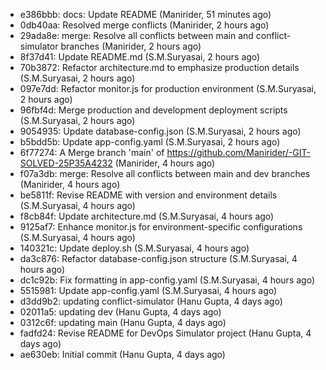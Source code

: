 - e386bbb: docs: Update README (Manirider, 51 minutes ago)
- 0db40aa: Resolved merge conflicts (Manirider, 2 hours ago)
- 29ada8e: merge: Resolve all conflicts between main and conflict-simulator branches (Manirider, 2 hours ago)
- 8f37d41: Update README.md (S.M.Suryasai, 2 hours ago)
- 70b3872: Refactor architecture.md to emphasize production details (S.M.Suryasai, 2 hours ago)
- 097e7dd: Refactor monitor.js for production environment (S.M.Suryasai, 2 hours ago)
- 96fbf4d: Merge production and development deployment scripts (S.M.Suryasai, 2 hours ago)
- 9054935: Update database-config.json (S.M.Suryasai, 2 hours ago)
- b5bdd5b: Update app-config.yaml (S.M.Suryasai, 2 hours ago)
- 6f77274: A Merge branch 'main' of https://github.com/Manirider/-GIT-SOLVED-25P35A4232 (Manirider, 4 hours ago)
- f07a3db: merge: Resolve all conflicts between main and dev branches (Manirider, 4 hours ago)
- be5811f: Revise README with version and environment details (S.M.Suryasai, 4 hours ago)
- f8cb84f: Update architecture.md (S.M.Suryasai, 4 hours ago)
- 9125af7: Enhance monitor.js for environment-specific configurations (S.M.Suryasai, 4 hours ago)
- 140321c: Update deploy.sh (S.M.Suryasai, 4 hours ago)
- da3c876: Refactor database-config.json structure (S.M.Suryasai, 4 hours ago)
- dc1c92b: Fix formatting in app-config.yaml (S.M.Suryasai, 4 hours ago)
- 5515981: Update app-config.yaml (S.M.Suryasai, 4 hours ago)
- d3dd9b2: updating conflict-simulator (Hanu Gupta, 4 days ago)
- 02011a5: updating dev (Hanu Gupta, 4 days ago)
- 0312c6f: updating main (Hanu Gupta, 4 days ago)
- fadfd24: Revise README for DevOps Simulator project (Hanu Gupta, 4 days ago)
- ae630eb: Initial commit (Hanu Gupta, 4 days ago)